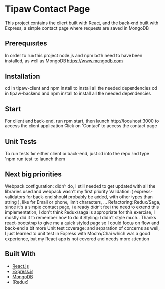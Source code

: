# Tipaw Contact Page

This project contains the client built with React, and the back-end built with Express, a simple contact page where requests are saved in MongoDB

## Prerequisites
In order to run this project node.js and npm both need to have been installed, as well as MongoDB https://www.mongodb.com

## Installation
cd in tipaw-client and npm install to install all the needed dependencies
cd in tipaw-backend and npm install to install all the needed dependencies

## Start
For client and back-end, run npm start, then launch http://localhost:3000 to access the client application
Click on 'Contact' to access the contact page

## Unit Tests
To run tests for either client or back-end, just cd into the repo and type 'npm run test' to launch them 

## Next big priorities
Webpack configuration: didn't do, I still needed to get updated with all the libraries used and webpack wasn't my first priority
Validation: ( express-validators for back-end should probably be added, with other types than string ), like for Email or phone, limit characters, ...
Refactoring: Redux/Saga, since it's a simple contact page, I already didn't feel the need to extend this implementation, I don't think Redux/saga is appropriate for this exercise, I mostly did it to remember how to do it
Styling: I didn't style much.. Thanks react-bootstrap to give me a quick styled page so I could focus on flow and back-end a bit more
Unit test coverage: and separation of concerns as well, I just learned to unit test in Express with Mocha/Chai which was a good experience, but my React app is not covered and needs more attention


## Built With
* [React.js](https://reactjs.org/)
* [Express.js](https://expressjs.com/)
* [MongoDB](https://www.mongodb.com/fr)
* [Redux]
